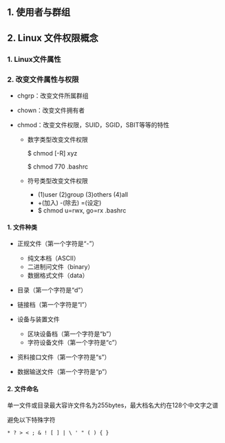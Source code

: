 ## 1. 使用者与群组

## 2. Linux 文件权限概念

### 1. Linux文件属性

### 2. 改变文件属性与权限

- chgrp：改变文件所属群组

- chown：改变文件拥有者

- chmod：改变文件权限，SUID，SGID，SBIT等等的特性

  - 数字类型改变文件权限

    $ chmod [-R] xyz

    $ chmod 770 .bashrc

  - 符号类型改变文件权限
    - (1)user (2)group (3)others (4)all
    - +(加入) -(除去) =(设定)
    - $ chmod u=rwx, go=rx .bashrc

#### 1. 文件种类

- 正规文件（第一个字符是“-”）
  - 纯文本档（ASCII）
  - 二进制问文件（binary）
  - 数据格式文件（data）

- 目录（第一个字符是“d”）
- 链接档（第一个字符是“l”）
- 设备与装置文件
  - 区块设备档（第一个字符是“b”）
  - 字符设备文件（第一个字符是“c”）

- 资料接口文件（第一个字符是“s”）
- 数据输送文件（第一个字符是“p”）

#### 2. 文件命名

单一文件或目录最大容许文件名为255bytes，最大档名大约在128个中文字之谱

避免以下特殊字符

```
* ? > < ; & ! [ ] | \ ' " ( ) { }
```

































